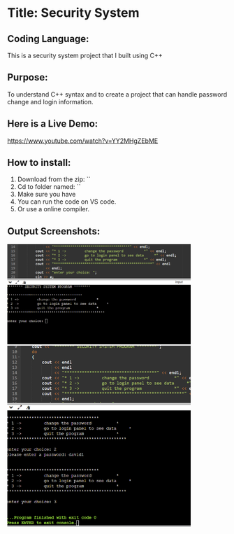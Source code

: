 # Title: Security System 

## Coding Language: 
This is a security system project that I built using C++

## Purpose: 
To understand C++ syntax and to create a project that can handle password change and login information. 

## Here is a Live Demo:
https://www.youtube.com/watch?v=YY2MHgZEbME

## How to install:
1. Download from the zip: ``
2. Cd to folder named: ``
3. Make sure you have 
4. You can run the code on VS code.
5. Or use a online compiler.

## Output Screenshots:
<img src="pic1.png" width="420">

<img src="pic2.png" width="420">
